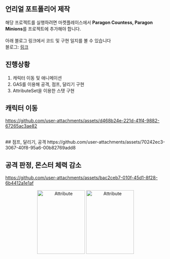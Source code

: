 ## 언리얼 포트폴리어 제작

해당 프로젝트를 실행하려면 마켓플레이스에서 **Paragon Countess, Paragon Minions**를 프로젝트에 추가해야 합니다.   
<br/>
아래 블로그 링크에서 코드 및 구현 일지를 볼 수 있습니다   
블로그: [링크][bloglink]

[bloglink]: https://k99812.tistory.com/category/%ED%8F%AC%ED%8A%B8%ED%8F%B4%EB%A6%AC%EC%98%A4%20%EC%A0%9C%EC%9E%91 "블로그"

## 진행상황
1. 캐릭터 이동 및 애니메이션
2. GAS를 이용해 공격, 점프, 달리기 구현
3. AttributeSet을 이용한 스탯 구현

## 캐릭터 이동
https://github.com/user-attachments/assets/d468b24e-221d-41f4-9882-67265ac3ae82

<br/>
## 점프, 달리기, 공격
https://github.com/user-attachments/assets/70242ec3-3067-40f8-95a6-00b82769add8

## 공격 판정, 몬스터 체력 감소
https://github.com/user-attachments/assets/bac2ceb7-010f-45d1-8f28-6b4412a1e1af

<div align="center">
  <img src="https://github.com/user-attachments/assets/18b56d25-2973-482a-85bd-7e7d1ae492ed" width="150" height="200" title="px(픽셀) 크기 설정" alt="Attribute"></img>
  <img src="https://github.com/user-attachments/assets/fb611ded-5cc0-442d-a126-93809ab896df" width="150" height="200" title="px(픽셀) 크기 설정" alt="Attribute"></img>
</div>
